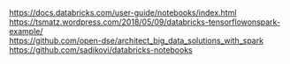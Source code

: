 https://docs.databricks.com/user-guide/notebooks/index.html  
https://tsmatz.wordpress.com/2018/05/09/databricks-tensorflowonspark-example/  
https://github.com/open-dse/architect_big_data_solutions_with_spark  
https://github.com/sadikovi/databricks-notebooks  
